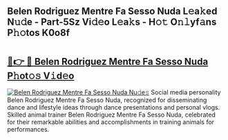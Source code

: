 ## Belen Rodriguez Mentre Fa Sesso Nuda L𝚎a𝚔ed N𝚞𝚍e - Part-5Sz Vi𝚍𝚎o L𝚎a𝚔s - H𝚘𝚝 O𝚗𝚕yf𝚊ns P𝚑𝚘tos K0o8f

# <h2><a href="http://kf8d3v.oniu.top/?m=Belen+Rodriguez+Mentre+Fa+Sesso+Nuda">🔗👉 🔴 Belen Rodriguez Mentre Fa Sesso Nuda P𝚑ot𝚘𝚜 V𝚒d𝚎o</a></h2>

[![Belen Rodriguez Mentre Fa Sesso Nuda Nu𝚍e𝚜](https://i.imgur.com/0qMVB7G.gif)](http://kf8d3v.oniu.top/?m=Belen+Rodriguez+Mentre+Fa+Sesso+Nuda)
Social media personality Belen Rodriguez Mentre Fa Sesso Nuda, recognized for disseminating dance and lifestyle ideas through dance presentations and personal vlogs. Skilled animal trainer Belen Rodriguez Mentre Fa Sesso Nuda, celebrated for their remarkable abilities and accomplishments in training animals for performances.  
